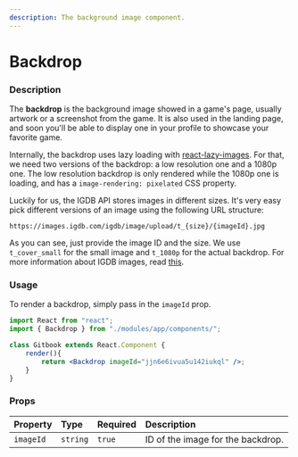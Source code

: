```yaml
---
description: The background image component.
---
```


# Backdrop

### Description

The **backdrop** is the background image showed in a game's page, usually artwork or a screenshot from the game. It is also used in the landing page, and soon you'll be able to display one in your profile to showcase your favorite game.

Internally, the backdrop uses lazy loading with [react-lazy-images](https://github.com/fpapado/react-lazy-images). For that, we need two versions of the backdrop: a low resolution one and a 1080p one. The low resolution backdrop is only rendered while the 1080p one is loading, and has a `image-rendering: pixelated` CSS property.

Luckily for us, the IGDB API stores images in different sizes. It's very easy pick different versions of an image using the following URL structure:

```text
https://images.igdb.com/igdb/image/upload/t_{size}/{imageId}.jpg
```

As you can see, just provide the image ID and the size. We use `t_cover_small` for the small image and `t_1080p` for the actual backdrop. For more information about IGDB images, read [this](https://api-docs.igdb.com/?javascript#images). 

### Usage

To render a backdrop, simply pass in the `imageId` prop.

```jsx
import React from "react";
import { Backdrop } from "./modules/app/components/";

class Gitbook extends React.Component {
    render(){
        return <Backdrop imageId="jjn6e6ivua5u142iukql" />;
    }
}

```

### Props

| Property | Type | Required | Description |
| :--- | :--- | :--- | :--- |
| `imageId` | `string` | `true` | ID of the image for the backdrop. |

